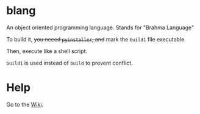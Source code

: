 # blang
An object oriented programming language. Stands for "Brahma Language"

To build it, ~~you neeed `pyinstaller`, and~~ mark the `build1` file executable.

Then, execute like a shell script.

`build1` is used instead of `build` to prevent conflict.
# Help
Go to the [Wiki](https://github.com/Ganesha2282882/blang/wiki).
